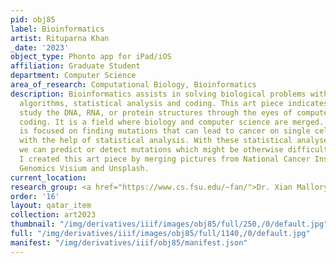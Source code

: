 ```yaml
---
pid: obj85
label: Bioinformatics
artist: Rituparna Khan
_date: '2023'
object_type: Phonto app for iPad/iOS
affiliation: Graduate Student
department: Computer Science
area_of_research: Computational Biology, Bioinformatics
description: Bioinformatics assists in solving biological problems with the help of
  algorithms, statistical analysis and coding. This art piece indicates that we can
  study the DNA, RNA, or protein structures through the eyes of computer science or
  coding. It is a field where biology and computer science are merged. My research
  is focused on finding mutations that can lead to cancer on single cell DNA and RNA
  with the help of statistical analysis. With these statistical analyses and coding,
  we can predict or detect mutations which might be otherwise difficult to diagnose.
  I created this art piece by merging pictures from National Cancer Institute, 10X
  Genomics Visium and Unsplash.
current_location:
research_group: <a href="https://www.cs.fsu.edu/~fan/">Dr. Xian Mallory</a>
order: '16'
layout: qatar_item
collection: art2023
thumbnail: "/img/derivatives/iiif/images/obj85/full/250,/0/default.jpg"
full: "/img/derivatives/iiif/images/obj85/full/1140,/0/default.jpg"
manifest: "/img/derivatives/iiif/obj85/manifest.json"
---
```

